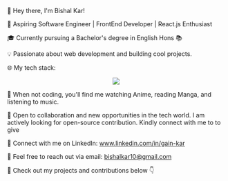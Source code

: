 👋 Hey there, I'm Bishal Kar!

🚀 Aspiring Software Engineer | FrontEnd Developer | React.js Enthusiast

🎓 Currently pursuing a Bachelor's degree in English Hons 📚

💡 Passionate about web development and building cool projects.

🌐 My tech stack:

<p align="center">
  <a href="https://skillicons.dev">
    <img src="https://skillicons.dev/icons?i=html,css,sass,js,py,react,redux,tailwind,vscode,codepen,git,github,vite" />
  </a>
</p>

🎵 When not coding, you'll find me watching Anime, reading Manga, and listening to music.

🤝 Open to collaboration and new opportunities in the tech world. I am actively looking for open-source contribution. Kindly connect with me to to give 

🔗 Connect with me on LinkedIn: www.linkedin.com/in/gain-kar

📧 Feel free to reach out via email: bishalkar10@gmail.com

👀 Check out my projects and contributions below 👇
